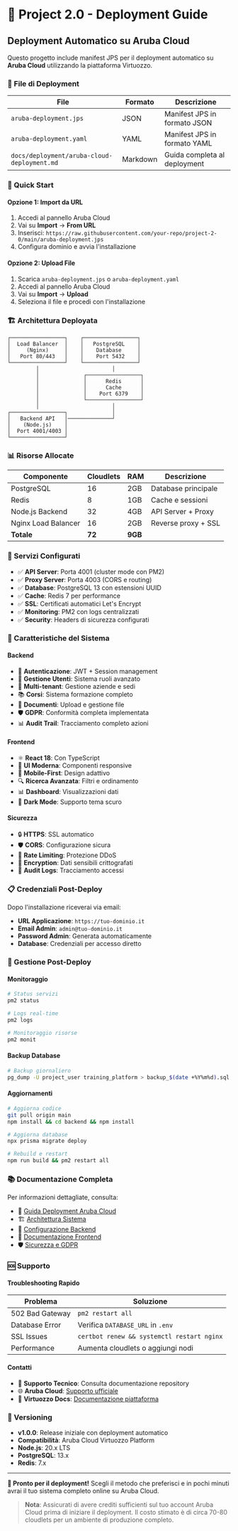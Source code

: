 # 🚀 Project 2.0 - Deployment Guide

## Deployment Automatico su Aruba Cloud

Questo progetto include manifest JPS per il deployment automatico su **Aruba Cloud** utilizzando la piattaforma Virtuozzo.

### 📁 File di Deployment

| File | Formato | Descrizione |
|------|---------|-------------|
| `aruba-deployment.jps` | JSON | Manifest JPS in formato JSON |
| `aruba-deployment.yaml` | YAML | Manifest JPS in formato YAML |
| `docs/deployment/aruba-cloud-deployment.md` | Markdown | Guida completa al deployment |

### 🚀 Quick Start

#### Opzione 1: Import da URL
1. Accedi al pannello Aruba Cloud
2. Vai su **Import** → **From URL**
3. Inserisci: `https://raw.githubusercontent.com/your-repo/project-2-0/main/aruba-deployment.jps`
4. Configura dominio e avvia l'installazione

#### Opzione 2: Upload File
1. Scarica `aruba-deployment.jps` o `aruba-deployment.yaml`
2. Accedi al pannello Aruba Cloud
3. Vai su **Import** → **Upload**
4. Seleziona il file e procedi con l'installazione

### 🏗️ Architettura Deployata

```
┌─────────────────┐    ┌─────────────────┐
│  Load Balancer  │    │   PostgreSQL    │
│     (Nginx)     │    │    Database     │
│   Port 80/443   │    │    Port 5432    │
└─────────────────┘    └─────────────────┘
         │                       │
         │              ┌─────────────────┐
         │              │      Redis      │
         │              │      Cache      │
         │              │    Port 6379    │
         │              └─────────────────┘
         │                       │
┌─────────────────┐              │
│   Backend API   │──────────────┘
│    (Node.js)    │
│  Port 4001/4003 │
└─────────────────┘
```

### 📊 Risorse Allocate

| Componente | Cloudlets | RAM | Descrizione |
|------------|-----------|-----|-------------|
| PostgreSQL | 16 | 2GB | Database principale |
| Redis | 8 | 1GB | Cache e sessioni |
| Node.js Backend | 32 | 4GB | API Server + Proxy |
| Nginx Load Balancer | 16 | 2GB | Reverse proxy + SSL |
| **Totale** | **72** | **9GB** | |

### 🔧 Servizi Configurati

- ✅ **API Server**: Porta 4001 (cluster mode con PM2)
- ✅ **Proxy Server**: Porta 4003 (CORS e routing)
- ✅ **Database**: PostgreSQL 13 con estensioni UUID
- ✅ **Cache**: Redis 7 per performance
- ✅ **SSL**: Certificati automatici Let's Encrypt
- ✅ **Monitoring**: PM2 con logs centralizzati
- ✅ **Security**: Headers di sicurezza configurati

### 🎯 Caratteristiche del Sistema

#### Backend
- 🔐 **Autenticazione**: JWT + Session management
- 👥 **Gestione Utenti**: Sistema ruoli avanzato
- 🏢 **Multi-tenant**: Gestione aziende e sedi
- 📚 **Corsi**: Sistema formazione completo
- 📄 **Documenti**: Upload e gestione file
- 🛡️ **GDPR**: Conformità completa implementata
- 📊 **Audit Trail**: Tracciamento completo azioni

#### Frontend
- ⚛️ **React 18**: Con TypeScript
- 🎨 **UI Moderna**: Componenti responsive
- 📱 **Mobile-First**: Design adattivo
- 🔍 **Ricerca Avanzata**: Filtri e ordinamento
- 📊 **Dashboard**: Visualizzazioni dati
- 🌙 **Dark Mode**: Supporto tema scuro

#### Sicurezza
- 🔒 **HTTPS**: SSL automatico
- 🛡️ **CORS**: Configurazione sicura
- 🚫 **Rate Limiting**: Protezione DDoS
- 🔐 **Encryption**: Dati sensibili crittografati
- 📝 **Audit Logs**: Tracciamento accessi

### 📋 Credenziali Post-Deploy

Dopo l'installazione riceverai via email:
- **URL Applicazione**: `https://tuo-dominio.it`
- **Email Admin**: `admin@tuo-dominio.it`
- **Password Admin**: Generata automaticamente
- **Database**: Credenziali per accesso diretto

### 🔧 Gestione Post-Deploy

#### Monitoraggio
```bash
# Status servizi
pm2 status

# Logs real-time
pm2 logs

# Monitoraggio risorse
pm2 monit
```

#### Backup Database
```bash
# Backup giornaliero
pg_dump -U project_user training_platform > backup_$(date +%Y%m%d).sql
```

#### Aggiornamenti
```bash
# Aggiorna codice
git pull origin main
npm install && cd backend && npm install

# Aggiorna database
npx prisma migrate deploy

# Rebuild e restart
npm run build && pm2 restart all
```

### 📚 Documentazione Completa

Per informazioni dettagliate, consulta:
- 📖 [Guida Deployment Aruba Cloud](docs/deployment/aruba-cloud-deployment.md)
- 🏗️ [Architettura Sistema](docs/technical/architecture/)
- 🔧 [Configurazione Backend](docs/technical/api/)
- 🎨 [Documentazione Frontend](docs/technical/frontend/)
- 🛡️ [Sicurezza e GDPR](docs/technical/security/)

### 🆘 Supporto

#### Troubleshooting Rapido

| Problema | Soluzione |
|----------|----------|
| 502 Bad Gateway | `pm2 restart all` |
| Database Error | Verifica `DATABASE_URL` in `.env` |
| SSL Issues | `certbot renew && systemctl restart nginx` |
| Performance | Aumenta cloudlets o aggiungi nodi |

#### Contatti
- 📧 **Supporto Tecnico**: Consulta documentazione repository
- 🌐 **Aruba Cloud**: [Supporto ufficiale](https://www.arubacloud.it/supporto)
- 📖 **Virtuozzo Docs**: [Documentazione piattaforma](https://www.virtuozzo.com/application-platform-docs/)

### 🔄 Versioning

- **v1.0.0**: Release iniziale con deployment automatico
- **Compatibilità**: Aruba Cloud Virtuozzo Platform
- **Node.js**: 20.x LTS
- **PostgreSQL**: 13.x
- **Redis**: 7.x

---

**🎉 Pronto per il deployment!** Scegli il metodo che preferisci e in pochi minuti avrai il tuo sistema completo online su Aruba Cloud.

> **Nota**: Assicurati di avere crediti sufficienti sul tuo account Aruba Cloud prima di iniziare il deployment. Il costo stimato è di circa 70-80 cloudlets per un ambiente di produzione completo.